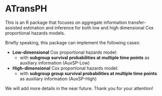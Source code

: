 # ATransPH
This is an R package that focuses on aggregate information transfer-assisted estimation and inference for both low and high dimensional Cox proportional hazards models.

Briefly speaking, this package can implement the following cases:
- **Low-dimensional** Cox proportional hazards model:
  - with **subgroup survival probabilities at multiple time points** as auxiliary information (AuxSP-Low)
- **High-dimensional** Cox proportional hazards model:
  - with **subgroup group survival probabilities at multiple time points** as auxiliary information (AuxSP-High)



We will add more details in the near future. Thank you for your attention!
